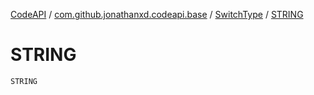 [CodeAPI](../../index.md) / [com.github.jonathanxd.codeapi.base](../index.md) / [SwitchType](index.md) / [STRING](.)

# STRING

`STRING`